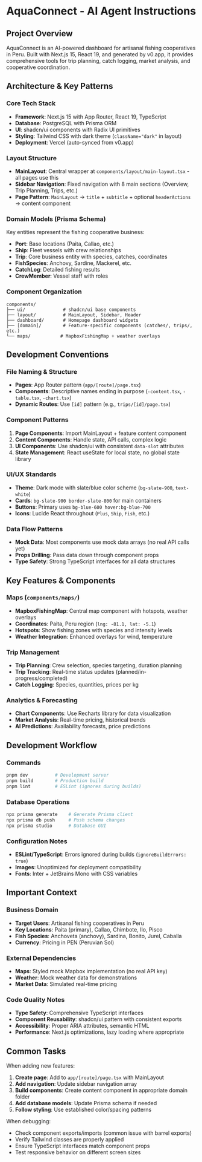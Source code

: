 # AquaConnect - AI Agent Instructions

## Project Overview

AquaConnect is an AI-powered dashboard for artisanal fishing cooperatives in Peru. Built with Next.js 15, React 19, and generated by v0.app, it provides comprehensive tools for trip planning, catch logging, market analysis, and cooperative coordination.

## Architecture & Key Patterns

### Core Tech Stack

- **Framework**: Next.js 15 with App Router, React 19, TypeScript
- **Database**: PostgreSQL with Prisma ORM
- **UI**: shadcn/ui components with Radix UI primitives
- **Styling**: Tailwind CSS with dark theme (`className="dark"` in layout)
- **Deployment**: Vercel (auto-synced from v0.app)

### Layout Structure

- **MainLayout**: Central wrapper at `components/layout/main-layout.tsx` - all pages use this
- **Sidebar Navigation**: Fixed navigation with 8 main sections (Overview, Trip Planning, Trips, etc.)
- **Page Pattern**: `MainLayout` → `title` + `subtitle` + optional `headerActions` → content component

### Domain Models (Prisma Schema)

Key entities represent the fishing cooperative business:

- **Port**: Base locations (Paita, Callao, etc.)
- **Ship**: Fleet vessels with crew relationships
- **Trip**: Core business entity with species, catches, coordinates
- **FishSpecies**: Anchovy, Sardine, Mackerel, etc.
- **CatchLog**: Detailed fishing results
- **CrewMember**: Vessel staff with roles

### Component Organization

```
components/
├── ui/              # shadcn/ui base components
├── layout/          # MainLayout, Sidebar, Header
├── dashboard/       # Homepage dashboard widgets
├── [domain]/        # Feature-specific components (catches/, trips/, etc.)
└── maps/           # MapboxFishingMap + weather overlays
```

## Development Conventions

### File Naming & Structure

- **Pages**: App Router pattern (`app/[route]/page.tsx`)
- **Components**: Descriptive names ending in purpose (`-content.tsx`, `-table.tsx`, `-chart.tsx`)
- **Dynamic Routes**: Use `[id]` pattern (e.g., `trips/[id]/page.tsx`)

### Component Patterns

1. **Page Components**: Import MainLayout + feature content component
2. **Content Components**: Handle state, API calls, complex logic
3. **UI Components**: Use shadcn/ui with consistent `data-slot` attributes
4. **State Management**: React useState for local state, no global state library

### UI/UX Standards

- **Theme**: Dark mode with slate/blue color scheme (`bg-slate-900`, `text-white`)
- **Cards**: `bg-slate-900 border-slate-800` for main containers
- **Buttons**: Primary uses `bg-blue-600 hover:bg-blue-700`
- **Icons**: Lucide React throughout (`Plus`, `Ship`, `Fish`, etc.)

### Data Flow Patterns

- **Mock Data**: Most components use mock data arrays (no real API calls yet)
- **Props Drilling**: Pass data down through component props
- **Type Safety**: Strong TypeScript interfaces for all data structures

## Key Features & Components

### Maps (`components/maps/`)

- **MapboxFishingMap**: Central map component with hotspots, weather overlays
- **Coordinates**: Paita, Peru region (`lng: -81.1, lat: -5.1`)
- **Hotspots**: Show fishing zones with species and intensity levels
- **Weather Integration**: Enhanced overlays for wind, temperature

### Trip Management

- **Trip Planning**: Crew selection, species targeting, duration planning
- **Trip Tracking**: Real-time status updates (planned/in-progress/completed)
- **Catch Logging**: Species, quantities, prices per kg

### Analytics & Forecasting

- **Chart Components**: Use Recharts library for data visualization
- **Market Analysis**: Real-time pricing, historical trends
- **AI Predictions**: Availability forecasts, price predictions

## Development Workflow

### Commands

```bash
pnpm dev          # Development server
pnpm build        # Production build
pnpm lint         # ESLint (ignores during builds)
```

### Database Operations

```bash
npx prisma generate    # Generate Prisma client
npx prisma db push     # Push schema changes
npx prisma studio      # Database GUI
```

### Configuration Notes

- **ESLint/TypeScript**: Errors ignored during builds (`ignoreBuildErrors: true`)
- **Images**: Unoptimized for deployment compatibility
- **Fonts**: Inter + JetBrains Mono with CSS variables

## Important Context

### Business Domain

- **Target Users**: Artisanal fishing cooperatives in Peru
- **Key Locations**: Paita (primary), Callao, Chimbote, Ilo, Pisco
- **Fish Species**: Anchoveta (anchovy), Sardina, Bonito, Jurel, Caballa
- **Currency**: Pricing in PEN (Peruvian Sol)

### External Dependencies

- **Maps**: Styled mock Mapbox implementation (no real API key)
- **Weather**: Mock weather data for demonstrations
- **Market Data**: Simulated real-time pricing

### Code Quality Notes

- **Type Safety**: Comprehensive TypeScript interfaces
- **Component Reusability**: shadcn/ui pattern with consistent exports
- **Accessibility**: Proper ARIA attributes, semantic HTML
- **Performance**: Next.js optimizations, lazy loading where appropriate

## Common Tasks

When adding new features:

1. **Create page**: Add to `app/[route]/page.tsx` with MainLayout
2. **Add navigation**: Update sidebar navigation array
3. **Build components**: Create content component in appropriate domain folder
4. **Add database models**: Update Prisma schema if needed
5. **Follow styling**: Use established color/spacing patterns

When debugging:

- Check component exports/imports (common issue with barrel exports)
- Verify Tailwind classes are properly applied
- Ensure TypeScript interfaces match component props
- Test responsive behavior on different screen sizes

